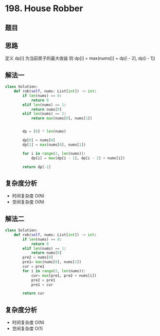 # 198. House Robber

## 题目

<!--@include: ../../editor/cn/doc/content/[198]House Robber.md-->

## 思路
定义 dp[i] 为当前房子的最大收益
则 dp[i] = max(nums[i] + dp[i - 2], dp[i - 1])

## 解法一

```python
class Solution:
    def rob(self, nums: List[int]) -> int:
        if len(nums) == 0:
            return 0
        elif len(nums) == 1:
            return nums[0]
        elif len(nums) == 2:
            return max(nums[0], nums[1])


        dp = [0] * len(nums)

        dp[0] = nums[0]
        dp[1] = max(nums[0], nums[1])

        for i in range(2, len(nums)):
            dp[i] = max(dp[i - 1], dp[i - 2] + nums[i])

        return dp[-1]
```


## 复杂度分析
- 时间复杂度 O(N)
- 空间复杂度 O(N)



## 解法二

```python
class Solution:
    def rob(self, nums: List[int]) -> int:
        if len(nums) == 0:
            return 0
        elif len(nums) == 1:
            return nums[0]
        pre2 = nums[0]
        pre1= max(nums[0], nums[1])
        cur = pre1
        for i in range(2, len(nums)):
            cur= max(pre1, pre2 + nums[i])
            pre2 = pre1
            pre1 = cur

        return cur
```


## 复杂度分析
- 时间复杂度 O(N)
- 空间复杂度 O(1)

